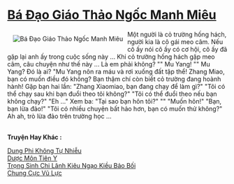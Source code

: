 <a href="https://truyentiki.com/ba-dao-giao-thao-ngoc-manh-mieu.30424/" title="Bá Đạo Giáo Thảo Ngốc Manh Miêu"><h1>Bá Đạo Giáo Thảo Ngốc Manh Miêu</h1></a><div style="display:table"><img align="right" style="float: left; padding: 10px;" src="https://truyentiki.com/a/img/str/src/30424.jpg" alt="Bá Đạo Giáo Thảo Ngốc Manh Miêu">Một người là cỏ trường hống hách, người kia là cô gái meo câm. Nếu cô ấy nói cô ấy có cơ hội, cô ấy đã gặp lại anh ấy trong cuộc sống này ... Khi cỏ trường hống hách gặp meo câm, câu chuyện như thế này ... Là em phải không? "" Mu Yang! "" Mu Yang? Đó là ai? "Mu Yang nôn ra máu và rơi xuống đất tập thể! Zhang Miao, bạn có muốn điều đó không? Bạn thậm chí còn biết cỏ trường đang hoành hành! Gặp bạn hai lần: "Zhang Xiaomiao, bạn đang chạy để làm gì?" "Tôi có thể chạy sau khi bạn đuổi theo tôi không?" "Tôi có thể đuổi theo nếu bạn không chạy?" "Eh ..." Xem ba: "Tại sao bạn hôn tôi?" "" "Muốn hôn!" "Bạn, bạn lừa đảo!" "Tôi có nhiều chuyện bất hảo hơn, bạn có muốn thử không?" Ah ah, trò lừa đảo trên trường học ...</div><p><br><b>Truyện Hay Khác :</b></p><a href="https://truyentiki.com/dung-phi-khong-tu-nhieu.30423/" alt="Dung Phi Không Tự Nhiễu">Dung Phi Không Tự Nhiễu</a><br/><a href="https://truyentiki.wordpress.com/2020/06/08/duoc-mon-tien-y/" alt="Dược Môn Tiên Y">Dược Môn Tiên Y</a><br/><a href="https://github.com/nownovels/truyenhay/tree/master/truyenhay/30631/README.md" alt="Trọng Sinh Chi Lãnh Kiêu Ngạo Kiều Bảo Bối">Trọng Sinh Chi Lãnh Kiêu Ngạo Kiều Bảo Bối</a><br/><a href="https://github.com/nownovels/truyenhay/tree/master/truyenhay/30496/README.md" alt="Chung Cực Vũ Lực">Chung Cực Vũ Lực</a><br/>